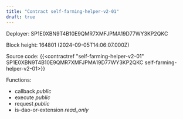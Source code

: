 ```yaml
---
title: "Contract self-farming-helper-v2-01"
draft: true
---
```

Deployer: SP1E0XBN9T4B10E9QMR7XMFJPMA19D77WY3KP2QKC


 



Block height: 164801 (2024-09-05T14:06:07.000Z)

Source code: {{<contractref "self-farming-helper-v2-01" SP1E0XBN9T4B10E9QMR7XMFJPMA19D77WY3KP2QKC self-farming-helper-v2-01>}}

Functions:

* callback _public_
* execute _public_
* request _public_
* is-dao-or-extension _read_only_
